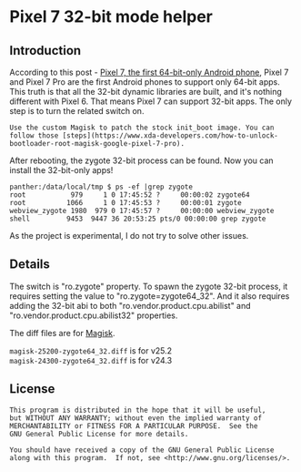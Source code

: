 # Pixel 7 32-bit mode helper

## Introduction

According to this post - [Pixel 7, the first 64-bit-only Android phone](https://android-developers.googleblog.com/2022/10/64-bit-only-devices.html), Pixel 7 and Pixel 7 Pro are the first Android phones to support only 64-bit apps. This truth is that all the 32-bit dynamic libraries are built, and it's nothing different with Pixel 6. That means Pixel 7 can support 32-bit apps. The only step is to turn the related switch on.

    Use the custom Magisk to patch the stock init_boot image. You can follow those [steps](https://www.xda-developers.com/how-to-unlock-bootloader-root-magisk-google-pixel-7-pro).

After rebooting, the zygote 32-bit process can be found. Now you can install the 32-bit-only apps!

    panther:/data/local/tmp $ ps -ef |grep zygote
    root           979     1 0 17:45:52 ?     00:00:02 zygote64
    root          1066     1 0 17:45:53 ?     00:00:01 zygote
    webview_zygote 1980  979 0 17:45:57 ?     00:00:00 webview_zygote
    shell         9453  9447 36 20:53:25 pts/0 00:00:00 grep zygote

As the project is experimental, I do not try to solve other issues. 

## Details

The switch is "ro.zygote" property. To spawn the zygote 32-bit process, it requires setting the value to "ro.zygote=zygote64_32". And it also requires adding the 32-bit abi to both "ro.vendor.product.cpu.abilist" and "ro.vendor.product.cpu.abilist32" properties.

The diff files are for [Magisk](https://github.com/topjohnwu/Magisk).

`magisk-25200-zygote64_32.diff` is for v25.2  
`magisk-24300-zygote64_32.diff` is for v24.3

## License

    This program is distributed in the hope that it will be useful,
    but WITHOUT ANY WARRANTY; without even the implied warranty of
    MERCHANTABILITY or FITNESS FOR A PARTICULAR PURPOSE.  See the
    GNU General Public License for more details.

    You should have received a copy of the GNU General Public License
    along with this program.  If not, see <http://www.gnu.org/licenses/>.
